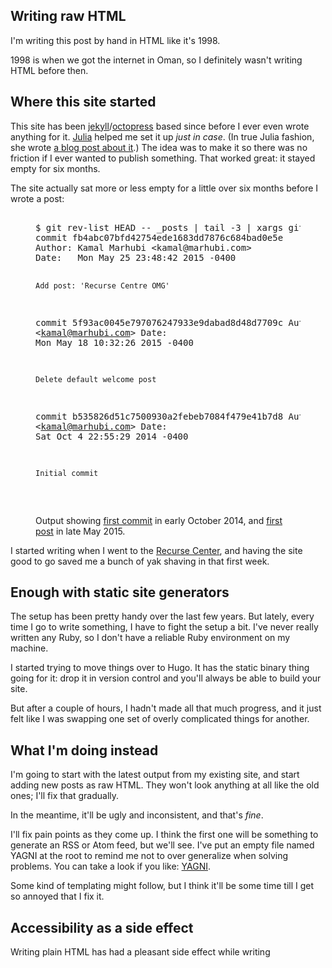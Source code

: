 <!DOCTYPE html>
<meta name="generator" content=
"HTML Tidy for HTML5 for Linux version 5.2.0">
<title>Writing raw HTML</title>
<article>
  <h1>Writing raw HTML</h1>
  <div class="sidenote-container">
    <p>I'm writing this post by hand in HTML like it's 1998.
    <aside>
      1998 is when we got the internet in Oman, so I definitely
      wasn't writing HTML before then.
    </aside>
  </div>
  <section>
    <h2>Where this site started</h2>
    <p>This site has been <a href="TODO">jekyll</a>/<a href=
    "TODO">octopress</a> based since before I ever even wrote
    anything for it. <a href="TODO">Julia</a> helped me set it up
    <em>just in case</em>. (In true Julia fashion, she wrote
    <a href="TODO">a blog post about it</a>.) The idea was to make
    it so there was no friction if I ever wanted to publish
    something. That worked great: it stayed empty for six months.
    <p>The site actually sat more or less empty for a little over
    six months before I wrote a post:
    <figure role="img" aria-labelledby="git-log-caption">
      <pre>
<samp>
$ <kbd>git rev-list HEAD -- _posts | tail -3 | xargs git show -s</kbd>
commit fb4abc07bfd42754ede1683dd7876c684bad0e5e
Author: Kamal Marhubi &lt;kamal@marhubi.com&gt;
Date:   Mon May 25 23:48:42 2015 -0400

    Add post: 'Recurse Centre OMG'

commit 5f93ac0045e797076247933e9dabad8d48d7709c
Author: Kamal Marhubi &lt;kamal@marhubi.com&gt;
Date:   Mon May 18 10:32:26 2015 -0400

    Delete default welcome post

commit b535826d51c7500930a2febeb7084f479e41b7d8
Author: Kamal Marhubi &lt;kamal@marhubi.com&gt;
Date:   Sat Oct 4 22:55:29 2014 -0400

    Initial commit
</samp>
</pre>
      <figcaption class="aria-desc" id="git-log-caption">
        Output showing <a href="TODO">first commit</a> in early
        October 2014, and <a href="TODO">first post</a> in late May
        2015.
      </figcaption>
    </figure>
    <p>I started writing when I went to the <a href=
    "https://recurse.com/">Recurse Center</a>, and having the site
    good to go saved me a bunch of yak shaving in that first week.
  </section>
  <section>
    <h2>Enough with static site generators</h2>
    <p>The setup has been pretty handy over the last few years. But
    lately, every time I go to write something, I have to fight the
    setup a bit. I've never really written any Ruby, so I don't
    have a reliable Ruby environment on my machine.
    <p>I started trying to move things over to Hugo. 
    <!-- TODO link hugo -->
    It has the static binary thing going for it: drop it in version
    control and you'll always be able to build your site.
    <p>But after a couple of hours, I hadn't made all that much
    progress, and it just felt like I was swapping one set of
    overly complicated things for another.
  </section>
  <section>
    <h2>What I'm doing instead</h2>
    <p>I'm going to start with the latest output from my existing
    site, and start adding new posts as raw HTML. They won't look
    anything at all like the old ones; I'll fix that gradually.
    <p>In the meantime, it'll be ugly and inconsistent, and that's
    <em>fine</em>.
    <p>I'll fix pain points as they come up. I think the first one
    will be something to generate an RSS or Atom feed, but we'll
    see. I've put an empty file named YAGNI at the root to remind
    me not to over generalize when solving problems. You can take a
    look if you like: <a href="TODO">YAGNI</a>.
    <p>Some kind of
    templating might follow, but I think it'll be some time till I
    get so annoyed that I fix it.
    <h2>Accessibility as a side effect</h2>
    <p>Writing plain HTML has had a pleasant side effect while
    writing
  </section>
</article>
